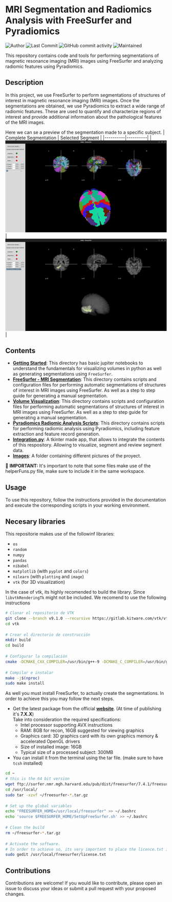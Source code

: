 # MRI Segmentation and Radiomics Analysis with FreeSurfer and Pyradiomics
![Author](https://img.shields.io/badge/author-danvalcor-blue)
![Last Commit](https://img.shields.io/github/last-commit/danvalcor/ADNI-FreeSurfer-Segmentation)
![GitHub commit activity](https://img.shields.io/github/commit-activity/m/danvalcor/ADNI-FreeSurfer-Segmentation?color=blue)
![Maintained](https://img.shields.io/maintenance/yes/2024)

This repository contains code and tools for performing segmentations of magnetic resonance imaging (MRI) images using FreeSurfer and analyzing radiomic features using Pyradiomics.

## Description

In this project, we use FreeSurfer to perform segmentations of structures of interest in magnetic resonance imaging (MRI) images. Once the segmentations are obtained, we use Pyradiomics to extract a wide range of radiomic features. 
These are used to quantify and characterize regions of interest and provide additional information about the pathological features of the MRI images.

Here we can se a preview of the segmentation made to a specific subject.
| Complete Segmentation | Selected Segment |
|----------|----------|
| ![Imagen 1](Images/ViewAll.png) | ![Imagen 2](Images/ViewSegment.png) |

## Contents
- [**Getting Started**](https://github.com/Danvalcor/ADNI-FreeSurfer-Segmentation/tree/main/Getting%20Started): This directory has basic jupiter notebooks to understand the fundamentals for visualizing volumes in python as well as generating segmentations using `FreeSurfer`.
- [**FreeSurfer - MRI Segmentation**](https://github.com/Danvalcor/ADNI-FreeSurfer-Segmentation/tree/main/FreeSurfer%20-%20MRI%20Segmentation): This directory contains scripts and configuration files for performing automatic segmentations of structures of interest in MRI images using FreeSurfer. As well as a step to step guide for generating a manual segmentation.
- [**Volume Visualization**](https://github.com/Danvalcor/ADNI-FreeSurfer-Segmentation/tree/main/FreeSurfer%20-%20MRI%20Segmentation): This directory contains scripts and configuration files for performing automatic segmentations of structures of interest in MRI images using FreeSurfer. As well as a step to step guide for generating a manual segmentation.
- [**Pyradiomics Radiomic Analysis Scripts**](https://github.com/Danvalcor/ADNI-FreeSurfer-Segmentation/tree/main/Segmentation%20Analysis): This directory contains scripts for performing radiomic analysis using Pyradiomics, including feature extraction and feature record generation.
- [**Integration.py**](https://github.com/Danvalcor/ADNI-FreeSurfer-Segmentation/blob/main/integration.py): A tkinter made app, that allows to integrate the contents of this respository. Allowing to visualize, segment and review segment data.
- [**Images**](https://github.com/Danvalcor/ADNI-FreeSurfer-Segmentation/tree/main/Images): A folder containing different pictures of the proyect.

🚨 **IMPORTANT:** It's important to note that some files make use of the helperFuns.py file, make sure to include it in the same workspace.

## Usage
To use this repository, follow the instructions provided in the documentation and execute the corresponding scripts in your working environment.

## Necesary libraries

This repositorie makes use of the followinf libraries:

* `os`
* `random`
* `numpy`
* `pandas`
* `nibabel`
* `matplotlib` (with `pyplot` and `colors`)
* `nilearn` (with `plotting` and `image`)
* `vtk` (for 3D visualization)

In the case of vtk, its highly recomended to build the library. Since `libvtkRenderingTk` might not be included. 
We recomend to use the following instructions

```bash
# Clonar el repositorio de VTK
git clone --branch v9.1.0 --recursive https://gitlab.kitware.com/vtk/vtk.git
cd vtk

# Crear el directorio de construcción
mkdir build
cd build

# Configurar la compilación
cmake -DCMAKE_CXX_COMPILER=/usr/bin/g++-9 -DCMAKE_C_COMPILER=/usr/bin/gcc-9 -DBUILD_SHARED_LIBS=ON -DVTK_BUILD_TESTING=OFF -DVTK_PYTHON_VERSION=3 -DCMAKE_BUILD_TYPE=Release -DVTK_WRAP_PYTHON=ON -DVTK_USE_TK=ON -DVTK_MODULE_ENABLE_VTK_RenderingTk=YES ..

# Compilar e instalar
make -j$(nproc)
sudo make install
```
As well you must install FreeSurfer, to actually create the segmentations. In order to achieve this you may follow the next steps. 
* Get the latest package from the official [**website**](https://surfer.nmr.mgh.harvard.edu/fswiki/DownloadAndInstall). (At time of publishing it's **7.X.X**)
  <br>Take into consideration the required specifications:
  - Intel processor supporting AVX instructions
  - RAM: 8GB for recon, 16GB suggested for viewing graphics
  - Graphics card: 3D graphics card with its own graphics memory & accelerated OpenGL drivers
  - Size of installed image: 16GB
  - Typical size of a processed subject: 300MB
* You can install it from the terminal using the tar file. (make sure to have `tcsh` installed)
  
```bash
cd ~
# this is the 64 bit version
wget ftp://surfer.nmr.mgh.harvard.edu/pub/dist/freesurfer/7.4.1/freesurfer-linux-ubuntu18_amd64-7.4.1.tar.gz
cd /usr/local/
sudo tar -xzvf ~/freesurfer-*.tar.gz

# Set up the global variables
echo "FREESURFER_HOME=/usr/local/freesurfer" >> ~/.bashrc
echo 'source $FREESURFER_HOME/SetUpFreeSurfer.sh' >> ~/.bashrc

# Clean the build
rm ~/freesurfer-*.tar.gz

# Activate the software.
# In order to achieve so, its very important to place the licence.txt in the following path.
sudo gedit /usr/local/freesurfer/license.txt

```


## Contributions

Contributions are welcome! If you would like to contribute, please open an issue to discuss your ideas or submit a pull request with your proposed changes.
